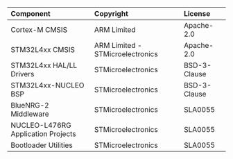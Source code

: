 | Component                               | Copyright                          | License |
|:---------                               |:-------                            |:--------|
| Cortex-M CMSIS                          | ARM Limited                        | Apache-2.0 |
| STM32L4xx CMSIS                         | ARM Limited - STMicroelectronics   | Apache-2.0 |
| STM32L4xx HAL/LL Drivers                | STMicroelectronics                 | BSD-3-Clause |
| STM32L4xx-NUCLEO BSP                    | STMicroelectronics                 | BSD-3-Clause |
| BlueNRG-2 Middleware                    | STMicroelectronics                 | SLA0055 |
| NUCLEO-L476RG Application Projects      | STMicroelectronics                 | SLA0055 |   
| Bootloader Utilities                    | STMicroelectronics                 | SLA0055 |
